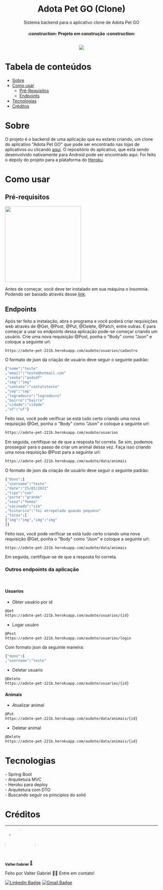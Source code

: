 <h1 align="center">Adota Pet GO (Clone)</h1>
<p align="center">Sistema backend para o aplicativo clone de Adota Pet GO</p>
<h4 align="center"> 
    :construction:  Projeto em construção  :construction:
</h4>
<h2 align="center">
    <img src="https://img.shields.io/static/v1?label=Heroku&message=Working&color=#430098&style=flat&logo=heroku"/>
    </h2>

Tabela de conteúdos
=================
<!--ts-->
   * [Sobre](#sobre)
   * [Como usar](#como-usar)
      * [Pré-Requisitos](#pre-requisitos)
      * [Endpoints](#endpoints)  
   * [Tecnologias](#tecnologias)
   * [Créditos](#creditos)
<!--te-->

<h1>Sobre</h1>
<p>O projeto é o backend de uma aplicação que eu estarei criando, um clone do aplicativo "Adota Pet GO" que pode ser encontrado nas lojas de aplicativos ou clicando <a href = "https://play.google.com/store/apps/details?id=com.labup.adotapetv2&hl=pt_BR&gl=US">aqui</a>.
   O repositório do aplicativo, que está sendo desenvolvido nativamente para Android pode ser encontrado aqui. Foi feito o depoly do projeto para a plataforma do <a href = "">Heroku</a>.</br>
<h1>Como usar</h1>
<h2>Pré-requisitos</h2>
<img src="https://user-images.githubusercontent.com/63808405/171037587-3c6b6b8f-e9c3-4b97-b4b0-a54d6c9fb8dc.png" width = "250px"></br>
<p>Antes de começar, você deve ter instalado em sua máquina o Insomnia. Podendo ser baixado através desse <a href = "https://insomnia.rest/download">link</a>.</br>
<h2>Endpoints</h2>
<p>Após ter feito a instalação, abra o programa e você poderá criar requisições web através de @Get, @Post, @Put, @Delete, @Patch, entre outras. E para começar a usar os endpoints dessa aplicação pode-se começar criando um usuário. Crie uma nova requisição @Post, ponha o "Body" como "Json" e coloque a seguinte url:</br>

```bash
https://adote-pet-221b.herokuapp.com/audote/usuarios/cadastro
``` 
O formato de json da criação de usuário deve seguir o seguinte padrão:

```bash
{"nome":"teste"
,"email":"teste@hotmail.com"
,"senha":"asdsdf"
,"img":"img"
,"contato":"contatoteste"
,"cep":"cep"
,"logradouro":"logradouro"
,"bairro":"bairro"
,"cidade":"cidade"
,"uf":"uf"}
``` 
Feito isso, você pode verificar se está tudo certo criando uma nova requisição @Get, ponha o "Body" como "Json" e coloque a seguinte url:</br>

```bash
https://adote-pet-221b.herokuapp.com/audote/usuarios
``` 

Em seguida, certifique-se de que a resposta foi correta. Se sim, podemos prosseguir para o passo de criar um animal dessa vez. Faça isso criando uma nova requisição @Post para a seguinte url:

```bash
https://adote-pet-221b.herokuapp.com/audote/data/animais
``` 

O formato de json da criação de usuário deve seguir o seguinte padrão:


```bash
{"dono":1
,"username":"teste"
,"date":"25/03/2022"
,"tipo":"cao"
,"porte":"grande"
,"sexo":"femea"
,"vacinado":"sim"
,"historico":"foi atropelado quando pequeno"
,"fotos":[
{"img":"img","img":"img"
]}
``` 

Feito isso, você pode verificar se está tudo certo criando uma nova requisição @Get, ponha o "Body" como "Json" e coloque a seguinte url:</br>

```bash
https://adote-pet-221b.herokuapp.com/audote/data/animais
``` 

Em seguida, certifique-se de que a resposta foi correta.</br>

<h3>Outros endpoints da aplicação</h3></br>
<h4>Usuarios</h4>

- Obter usuário por id

```bash
@Get
https://adote-pet-221b.herokuapp.com/audote/usuarios/{id}
``` 

- Logar usuáro
```bash
@Post
https://adote-pet-221b.herokuapp.com/audote/usuarios/login
``` 
Com formato json da seguinte maneira:
```bash
{"dono":1
,"username":"teste"
``` 

- Deletar usuario
```bash
@Delete
https://adote-pet-221b.herokuapp.com/audote/usuarios/{id}
``` 

<h4>Animais</h4>

- Atualizar animal

```bash
@Put
https://adote-pet-221b.herokuapp.com/audote/data/animais/{id}
```

- Deletar animal
```bash
@Delete
https://adote-pet-221b.herokuapp.com/audote/data/animais/{id}
```

<h1>Tecnologias</h1>
- Spring Boot</br>
- Arquitetura MVC</br>
- Heroku para deploy</br>
- Arquitetura com DTO</br>
- Buscando seguir os principios do solid</br>


<h1>Créditos</h1>

---

<a href="https://www.linkedin.com/in/valter-gabriel">
 <img style="border-radius: 50%;" src="https://user-images.githubusercontent.com/63808405/171045850-84caf881-ee10-4782-9016-ea1682c4731d.jpeg" width="100px;" alt=""/>
 <br />
 <sub><b>Valter Gabriel</b></sub></a> <a href="https://www.linkedin.com/in/valter-gabriel" title="Linkedin">🚀</a>
 
Feito por Valter Gabriel 👋🏽 Entre em contato!

[![Linkedin Badge](https://img.shields.io/badge/-Gabriel-blue?style=flat-square&logo=Linkedin&logoColor=white&link=https://www.linkedin.com/in/valter-gabriel/)](https://www.linkedin.com/in/valter-gabriel/) 
[![Gmail Badge](https://img.shields.io/badge/-vgabrielbri@hotmail.com-c14438?style=flat-square&logo=Hotmail&logoColor=white&link=mailto:vgabrielbri@hotmail.com)](vgabrielbri@hotmail.com)


